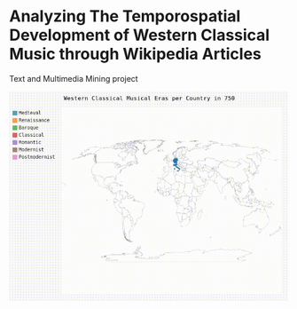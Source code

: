 # Analyzing The Temporospatial Development of Western Classical Music through Wikipedia Articles
Text and Multimedia Mining project

![Map Animation](map_animation.gif)
